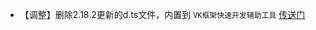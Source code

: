 * 【调整】删除2.18.2更新的d.ts文件，内置到 `VK框架快速开发辅助工具` [传送门](https://vkdoc.fsq.pub/client/codeAssist.html#_14%E3%80%81%E5%BC%80%E5%90%AFvk%E6%A1%86%E6%9E%B6d-ts%E8%AF%AD%E6%B3%95%E6%8F%90%E7%A4%BA)